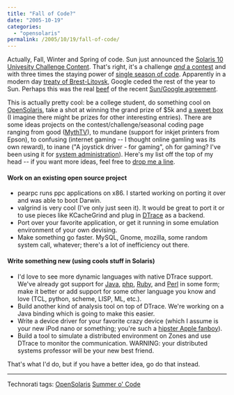 ```yaml
---
title: "Fall of Code?"
date: "2005-10-19"
categories:
  - "opensolaris"
permalink: /2005/10/19/fall-of-code/
---
```


Actually, Fall, Winter and Spring of code. Sun just announced the [Solaris 10 Univesity Challenge Content](http://www.sun.com/software/solaris/contest/univ_challenge.jsp). That's right, it's a challenge [_and_ a contest](http://snltranscripts.jt.org/75/75ishimmer.phtml) and with three times the staying power of [single season of code](http://code.google.com/summerofcode.html). Apparently in a modern day [treaty of Brest-Litovsk](http://en.wikipedia.org/wiki/Treaty_of_brest-litovsk), Google ceded the rest of the year to Sun. Perhaps this was the real [beef](http://www.eweek.com/article2/0,1895,1872448,00.asp) of the recent [Sun/Google agreement](http://news.zdnet.com/2100-3513-5887923.html).

This is actually pretty cool: be a college student, do something cool on [OpenSolaris](http://opensolaris.org), take a shot at winning the grand prize of $5k and [a sweet box](http://www.sun.com/desktop/workstation/ultra20/) (I imagine there might be prizes for other interesting entries). There are some ideas projects on the contest/challenge/seasonal coding page ranging from good ([MythTV](http://www.mythtv.org/)), to mundane (support for inkjet printers from Epson), to confusing (internet gaming -- I thought online gamling was its own reward), to inane ("A joystick driver - for gaming", oh for gaming? I've been using it for [system administration](http://www.cs.unm.edu/~dlchao/flake/doom/)). Here's my list off the top of my head -- if you want more ideas, feel free to [drop me a line](mailto:ahl_at_you_know_where_dot_com).

#### Work on an existing open source project

- pearpc runs ppc applications on x86. I started working on porting it over and was able to boot Darwin.
- valgrind is very cool (I've only just seen it). It would be great to port it or to use pieces like KCacheGrind and plug in [DTrace](http://www.opensolaris.org/os/community/dtrace/) as a backend.
- Port over your favorite application, or get it running in some emulation environment of your own devising.
- Make something go faster. MySQL, Gnome, mozilla, some random system call, whatever; there's a lot of inefficiency out there.

#### Write something new (using cools stuff in Solaris)

- I'd love to see more dynamic languages with native DTrace support. We've already got support for [Java](http://dtrace.org/blogs/ahl/dtracing_java), [php](http://blogs.sun.com/roller/page/bmc?entry=dtrace_and_php), [Ruby](http://blogs.sun.com/roller/page/bmc?entry=dtrace_and_ruby), and [Perl](http://blogs.sun.com/roller/page/alanbur?entry=dtrace_and_perl) in some form; make it better or add support for some other language you know and love (TCL, python, scheme, LISP, ML, etc.).
- Build another kind of analysis tool on top of DTrace. We're working on a Java binding which is going to make this easier.
- Write a device driver for your favorite crazy device (which I assume is your new iPod nano or something; you're such a [hipster Apple fanboy](http://blogs.sun.com/roller/page/jonathan?entry=an_invitation)).
- Build a tool to simulate a distributed environment on Zones and use DTrace to monitor the communication. WARNING: your distributed systems professor will be your new best friend.

That's what I'd do, but if you have a better idea, go do that instead.

* * *

Technorati tags: [OpenSolaris](http://technorati.com/tag/OpenSolaris) [Summer o' Code](http://technorati.com/tag/summerofcode)
